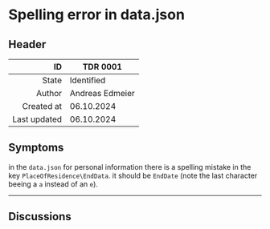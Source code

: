 # Spelling error in data.json
## Header
| ID           | TDR 0001 |
| -----------: | ---- |
| State        | Identified |
| Author       | Andreas Edmeier |
| Created at   | 06.10.2024 |
| Last updated | 06.10.2024 |

## Symptoms
<!-- Observable signs indicating the presence of the technical debt (e.g., frequent bugs, slow performance). -->
in the `data.json` for personal information there is a spelling mistake in the key `PlaceOfResidence\EndData`. it should be `EndDate` (note the last character beeing a `a` instead of an `e`).

<!-- ## Context
must be filled in `Analyzed` state -->
<!-- Detailed background information, including why the debt was incurred (e.g., rushed deadlines, outdated technologies). -->

<!-- ## Impact
must be filled in `Analyzed` state-->
<!-- How the debt affects system performance, scalability, maintainability, etc. -->

<!-- ## Cost of Delay
must be filled in `Analyzed` state-->
<!-- Consequences of postponing the resolution of the debt. -->

<!-- ## Solution
must be filled in `Resolved` state-->
<!-- action or strategie taken to resolve the debt. -->

<!-- ## Justification
must be filled in `Rejected` state-->
<!-- explanation why this is not a technical depth or why it needs to stay (e.g., is depended on by ..., is there for securety of ...). -->

<!-- TEMPLATE
## See Also
 - [TDR 0000](tdr_0000.md) reason why this is relaited
-->

-----
## Discussions
<!-- TEMPLATE
### Toppic
NAME
> COMMENT
-->
